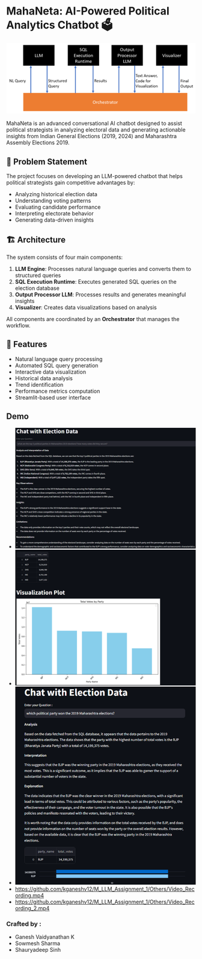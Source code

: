 # MahaNeta: AI-Powered Political Analytics Chatbot 🗳️

![Architecture](/Others/Architecture.png)

MahaNeta is an advanced conversational AI chatbot designed to assist political strategists in analyzing electoral data and generating actionable insights from Indian General Elections (2019, 2024) and Maharashtra Assembly Elections 2019.

## 🎯 Problem Statement

The project focuses on developing an LLM-powered chatbot that helps political strategists gain competitive advantages by:
- Analyzing historical election data
- Understanding voting patterns
- Evaluating candidate performance
- Interpreting electorate behavior
- Generating data-driven insights

## 🏗️ Architecture

The system consists of four main components:
1. **LLM Engine**: Processes natural language queries and converts them to structured queries
2. **SQL Execution Runtime**: Executes generated SQL queries on the election database
3. **Output Processor LLM**: Processes results and generates meaningful insights
4. **Visualizer**: Creates data visualizations based on analysis

All components are coordinated by an **Orchestrator** that manages the workflow.

## 🚀 Features

- Natural language query processing
- Automated SQL query generation
- Interactive data visualization
- Historical data analysis
- Trend identification
- Performance metrics computation
- Streamlit-based user interface

## Demo

- ![Demo_1](/Others/output_4.png)
- ![Demo_1](/Others/output_5.png)
- ![Demo_2](/Others/output_3.png)
- https://github.com/kganeshv12/M_LLM_Assignment_1/Others/Video_Recording.mp4
- https://github.com/kganeshv12/M_LLM_Assignment_1/Others/Video_Recording_2.mp4

### Crafted by :

- Ganesh Vaidyanathan K
- Sowmesh Sharma
- Shauryadeep Sinh
